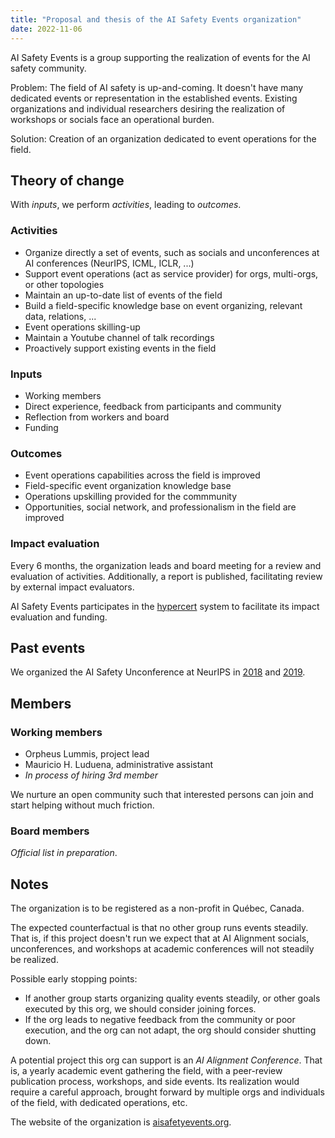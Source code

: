 ```yaml
---
title: "Proposal and thesis of the AI Safety Events organization"
date: 2022-11-06
---
```


AI Safety Events is a group supporting the realization of events for the AI safety community.

Problem: The field of AI safety is up-and-coming. It doesn't have many dedicated events or representation in the established events. Existing organizations and individual researchers desiring the realization of workshops or socials face an operational burden.

Solution: Creation of an organization dedicated to event operations for the field.


## Theory of change
With *inputs*, we perform *activities*, leading to *outcomes*.

### Activities
- Organize directly a set of events, such as socials and unconferences at AI conferences (NeurIPS, ICML, ICLR, ...)
- Support event operations (act as service provider) for orgs, multi-orgs, or other topologies
- Maintain an up-to-date list of events of the field
- Build a field-specific knowledge base on event organizing, relevant data, relations, ...
- Event operations skilling-up
- Maintain a Youtube channel of talk recordings
- Proactively support existing events in the field

### Inputs
- Working members
- Direct experience, feedback from participants and community
- Reflection from workers and board
- Funding

### Outcomes
- Event operations capabilities across the field is improved
- Field-specific event organization knowledge base
- Operations upskilling provided for the commmunity
- Opportunities, social network, and professionalism in the field are improved


### Impact evaluation
Every 6 months, the organization leads and board meeting for a review and evaluation of activities. Additionally, a report is published, facilitating review by external impact evaluators.

AI Safety Events participates in the [hypercert](https://hypercerts.xyz/) system to facilitate its impact evaluation and funding.


## Past events

We organized the AI Safety Unconference at NeurIPS in [2018](https://aisafetyunconference.info/2019) and [2019](https://aisafetyunconference.info/2019).


## Members

### Working members
- Orpheus Lummis, project lead
- Mauricio H. Luduena, administrative assistant
- *In process of hiring 3rd member*

We nurture an open community such that interested persons can join and start helping without much friction.

### Board members

*Official list in preparation*.


## Notes

The organization is to be registered as a non-profit in Québec, Canada.

The expected counterfactual is that no other group runs events steadily. That is, if this project doesn't run we expect that at AI Alignment socials, unconferences, and workshops at academic conferences will not steadily be realized.

Possible early stopping points:
- If another group starts organizing quality events steadily, or other goals executed by this org, we should consider joining forces.
- If the org leads to negative feedback from the community or poor execution, and the org can not adapt, the org should consider shutting down.

A potential project this org can support is an *AI Alignment Conference*. That is, a yearly academic event gathering the field, with a peer-review publication process, workshops, and side events. Its realization would require a careful approach, brought forward by multiple orgs and individuals of the field, with dedicated operations, etc.

The website of the organization is [aisafetyevents.org](https://aisafetyevents.org/).